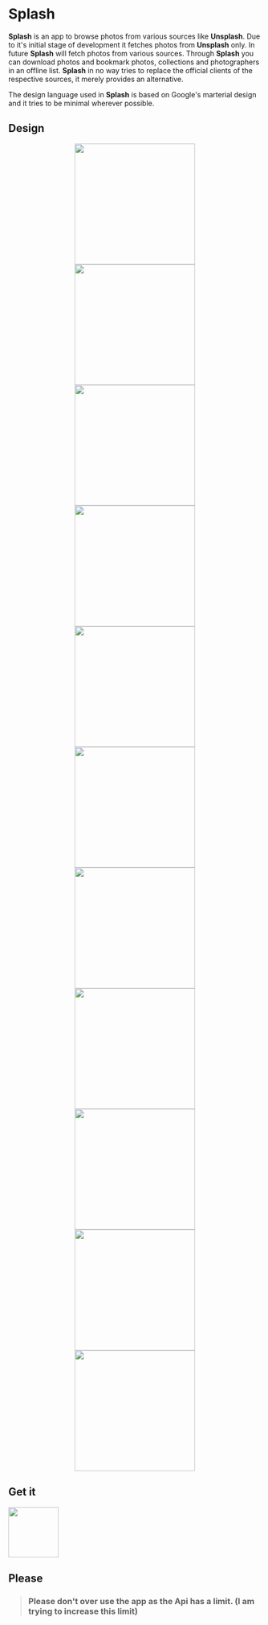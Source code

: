 # Splash
<b>Splash</b> is an app to browse photos from various sources like <b>Unsplash</b>. Due to it's initial stage of development it 
fetches photos from <b>Unsplash</b> only. In future <b>Splash</b> will fetch photos from various sources. Through <b>Splash</b> 
you can download photos and bookmark photos, collections and photographers in an offline list. <b>Splash</b> in no way tries to 
replace the official clients of the respective sources, it merely provides an alternative.

The design language used in <b>Splash</b> is based on Google's marterial design and it tries to be minimal wherever 
possible.

## Design

<div align="center">
<img width="240" src="https://amanshuraikwar.github.io/assets/splash/ss-home-1.jpg">
</div>

<div align="center">
<img width="240" src="https://amanshuraikwar.github.io/assets/splash/ss-home-2.jpg">
</div>

<div align="center">
<img width="240" src="https://amanshuraikwar.github.io/assets/splash/ss-photo-desc-1.jpg">
</div>

<div align="center">
<img width="240" src="https://amanshuraikwar.github.io/assets/splash/ss-collections-1.jpg">
</div>

<div align="center">
<img width="240" src="https://amanshuraikwar.github.io/assets/splash/ss-collection-desc-1.jpg">
</div>

<div align="center">
<img width="240" src="https://amanshuraikwar.github.io/assets/splash/ss-collection-desc-2.jpg">
</div>

<div align="center">
<img width="240" src="https://amanshuraikwar.github.io/assets/splash/ss-user-desc-1.jpg">
</div>

<div align="center">
<img width="240" src="https://amanshuraikwar.github.io/assets/splash/ss-user-desc-2.jpg">
</div>

<div align="center">
<img width="240" src="https://amanshuraikwar.github.io/assets/splash/ss-search-1.jpg">
</div>

<div align="center">
<img width="240" src="https://amanshuraikwar.github.io/assets/splash/ss-search-2.jpg">
</div>

<div align="center">
<img width="240" src="https://amanshuraikwar.github.io/assets/splash/ss-downloads.jpg">
</div>

## Get it
[<img height="100" src="https://amanshuraikwar.github.io/assets/splash/en_badge_web_generic.png">](https://play.google.com/store/apps/details?id=com.sonu.app.splash&hl=en)

## Please
> ### Please don't over use the app as the Api has a limit. (I am trying to increase this limit)
